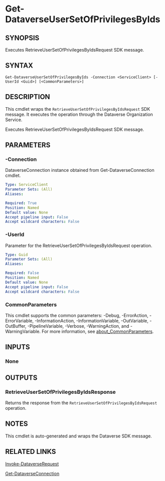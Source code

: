 # Get-DataverseUserSetOfPrivilegesByIds

## SYNOPSIS
Executes RetrieveUserSetOfPrivilegesByIdsRequest SDK message.

## SYNTAX

```
Get-DataverseUserSetOfPrivilegesByIds -Connection <ServiceClient> [-UserId <Guid>] [<CommonParameters>]
```

## DESCRIPTION

This cmdlet wraps the `RetrieveUserSetOfPrivilegesByIdsRequest` SDK message. It executes the operation through the Dataverse Organization Service.

Executes RetrieveUserSetOfPrivilegesByIdsRequest SDK message.

## PARAMETERS

### -Connection
DataverseConnection instance obtained from Get-DataverseConnection cmdlet.

```yaml
Type: ServiceClient
Parameter Sets: (All)
Aliases:

Required: True
Position: Named
Default value: None
Accept pipeline input: False
Accept wildcard characters: False
```
### -UserId
Parameter for the RetrieveUserSetOfPrivilegesByIdsRequest operation.

```yaml
Type: Guid
Parameter Sets: (All)
Aliases:

Required: False
Position: Named
Default value: None
Accept pipeline input: False
Accept wildcard characters: False
```
### CommonParameters
This cmdlet supports the common parameters: -Debug, -ErrorAction, -ErrorVariable, -InformationAction, -InformationVariable, -OutVariable, -OutBuffer, -PipelineVariable, -Verbose, -WarningAction, and -WarningVariable. For more information, see [about_CommonParameters](http://go.microsoft.com/fwlink/?LinkID=113216).

## INPUTS

### None

## OUTPUTS

### RetrieveUserSetOfPrivilegesByIdsResponse

Returns the response from the `RetrieveUserSetOfPrivilegesByIdsRequest` operation.

## NOTES

This cmdlet is auto-generated and wraps the Dataverse SDK message.

## RELATED LINKS

[Invoke-DataverseRequest](Invoke-DataverseRequest.md)

[Get-DataverseConnection](Get-DataverseConnection.md)
